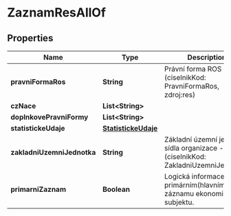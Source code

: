 

# ZaznamResAllOf


## Properties

| Name | Type | Description | Notes |
|------------ | ------------- | ------------- | -------------|
|**pravniFormaRos** | **String** | Právní forma ROS - kód (ciselnikKod: PravniFormaRos, zdroj:res)  |  [optional] |
|**czNace** | **List&lt;String&gt;** |  |  [optional] |
|**doplnkovePravniFormy** | **List&lt;String&gt;** |  |  [optional] |
|**statistickeUdaje** | [**StatistickeUdaje**](StatistickeUdaje.md) |  |  [optional] |
|**zakladniUzemniJednotka** | **String** | Základní územní jednotka sídla organizace - kód (ciselnikKod: ZakladniUzemniJednotka)  |  [optional] |
|**primarniZaznam** | **Boolean** | Logická informace o primárním(hlavním) záznamu ekonomického subjektu.  |  [optional] |



